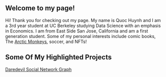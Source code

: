 ## Welcome to my page!
Hi! Thank you for checking out my page. My name is Quoc Huynh and I am a 3rd year student at UC Berkeley studying Data Science with an emphasis in Economics.
I am from East Side San Jose, California and am a first generation student. Some of my personal interests include comic books,
The [Arctic Monkeys](https://www.arcticmonkeys.com/), soccer, and NFTs! 


## Some Of My Highlighted Projects


[Daredevil Social Network Graph](https://quoc-huynh.github.io/Daredevil_Graph/)

